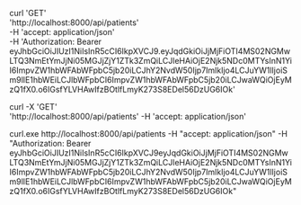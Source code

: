 curl 'GET' \
  'http://localhost:8000/api/patients' \
  -H 'accept: application/json' \
  -H 'Authorization: Bearer eyJhbGciOiJIUzI1NiIsInR5cCI6IkpXVCJ9.eyJqdGkiOiJjMjFiOTI4MS02NGMwLTQ3NmEtYmJjNi05MGJjZjY1ZTk3ZmQiLCJleHAiOjE2Njk5NDc0MTYsInN1YiI6ImpvZW1hbWFAbWFpbC5jb20iLCJhY2NvdW50Ijp7ImlkIjo4LCJuYW1lIjoiSm9lIE1hbWEiLCJlbWFpbCI6ImpvZW1hbWFAbWFpbC5jb20iLCJwaWQiOjEyMzQ1fX0.o6IGsfYLVHAwIfzBOtlfLmyK273S8EDel56DzUG6IOk'


curl -X 'GET' \
  'http://localhost:8000/api/patients'
  -H 'accept: application/json'

curl.exe http://localhost:8000/api/patients
  -H "accept: application/json"
  -H "Authorization: Bearer eyJhbGciOiJIUzI1NiIsInR5cCI6IkpXVCJ9eyJqdGkiOiJjMjFiOTI4MS02NGMwLTQ3NmEtYmJjNi05MGJjZjY1ZTk3ZmQiLCJleHAiOjE2Njk5NDc0MTYsInN1YiI6ImpvZW1hbWFAbWFpbC5jb20iLCJhY2NvdW50Ijp7ImlkIjo4LCJuYW1lIjoiSm9lIE1hbWEiLCJlbWFpbCI6ImpvZW1hbWFAbWFpbC5jb20iLCJwaWQiOjEyMzQ1fX0.o6IGsfYLVHAwIfzBOtlfLmyK273S8EDel56DzUG6IOk"
